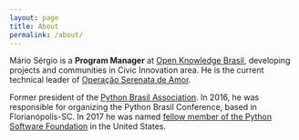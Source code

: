 ```yaml
---
layout: page
title: About
permalink: /about/
---
```


Mário Sérgio is a <strong itemprop="name">Program Manager</strong> at [Open Knowledge Brasil](https://www.ok.org.br/), developing projects and communities in Civic Innovation area. He is the current technical leader of [Operação Serenata de Amor](https://serenata.ai/).

Former president of the [Python Brasil Association](https://python.org.br/). In 2016, he was responsible for organizing the Python Brasil Conference, based in Florianópolis-SC. In 2017 he was named [fellow member of the Python Software Foundation](https://www.python.org/psf/fellows/) in the United States.
